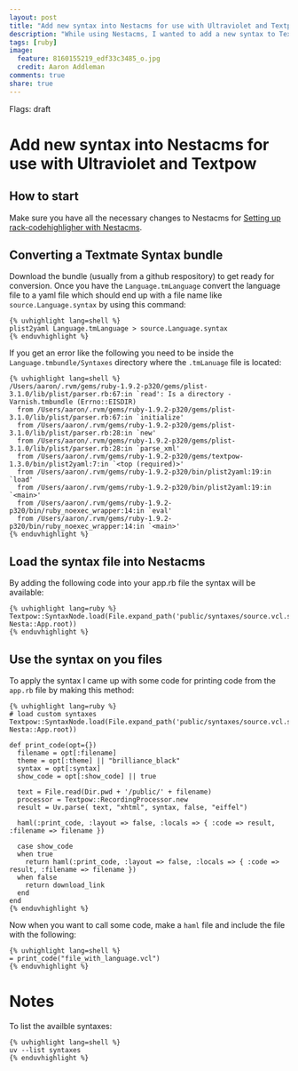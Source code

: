 ```yaml
---
layout: post
title: "Add new syntax into Nestacms for use with Ultraviolet and Textpow"
description: "While using Nestacms, I wanted to add a new syntax to Textpow and Ultraviolet for parsing some varnish configuration language files (or vcl files) to display on my web site. My adventure on this turned out to be easy once I realized how cool Nesta really is!"
tags: [ruby]
image:
  feature: 8160155219_edf33c3485_o.jpg
  credit: Aaron Addleman
comments: true
share: true
---
```

Flags: draft

# Add new syntax into Nestacms for use with Ultraviolet and Textpow

## How to start

Make sure you have all the necessary changes to Nestacms for [Setting up rack-codehighligher with Nestacms][rack_article].

## Converting a Textmate Syntax bundle

Download the bundle (usually from a github respository) to get ready for conversion. Once you have the `Language.tmLanguage` convert the language file to a yaml file which should end up with a file name like `source.Language.syntax` by using this command:

    {% uvhighlight lang=shell %}
    plist2yaml Language.tmLanguage > source.Language.syntax
    {% enduvhighlight %}

If you get an error like the following you need to be inside the `Language.tmbundle/Syntaxes` directory where the `.tmLanuage` file is located:

    {% uvhighlight lang=shell %}
    /Users/aaron/.rvm/gems/ruby-1.9.2-p320/gems/plist-3.1.0/lib/plist/parser.rb:67:in `read': Is a directory - Varnish.tmbundle (Errno::EISDIR)
      from /Users/aaron/.rvm/gems/ruby-1.9.2-p320/gems/plist-3.1.0/lib/plist/parser.rb:67:in `initialize'
      from /Users/aaron/.rvm/gems/ruby-1.9.2-p320/gems/plist-3.1.0/lib/plist/parser.rb:28:in `new'
      from /Users/aaron/.rvm/gems/ruby-1.9.2-p320/gems/plist-3.1.0/lib/plist/parser.rb:28:in `parse_xml'
      from /Users/aaron/.rvm/gems/ruby-1.9.2-p320/gems/textpow-1.3.0/bin/plist2yaml:7:in `<top (required)>'
      from /Users/aaron/.rvm/gems/ruby-1.9.2-p320/bin/plist2yaml:19:in `load'
      from /Users/aaron/.rvm/gems/ruby-1.9.2-p320/bin/plist2yaml:19:in `<main>'
      from /Users/aaron/.rvm/gems/ruby-1.9.2-p320/bin/ruby_noexec_wrapper:14:in `eval'
      from /Users/aaron/.rvm/gems/ruby-1.9.2-p320/bin/ruby_noexec_wrapper:14:in `<main>'
    {% enduvhighlight %}

## Load the syntax file into Nestacms

By adding the following code into your app.rb file the syntax will be available:

    {% uvhighlight lang=ruby %}
    Textpow::SyntaxNode.load(File.expand_path('public/syntaxes/source.vcl.syntax', Nesta::App.root))
    {% enduvhighlight %}

## Use the syntax on you files

To apply the syntax I came up with some code for printing code from the `app.rb` file by making this method:

    {% uvhighlight lang=ruby %}
    # load custom syntaxes
    Textpow::SyntaxNode.load(File.expand_path('public/syntaxes/source.vcl.syntax', Nesta::App.root))

    def print_code(opt={})
      filename = opt[:filename]
      theme = opt[:theme] || "brilliance_black"
      syntax = opt[:syntax]
      show_code = opt[:show_code] || true

      text = File.read(Dir.pwd + '/public/' + filename)
      processor = Textpow::RecordingProcessor.new
      result = Uv.parse( text, "xhtml", syntax, false, "eiffel")

      haml(:print_code, :layout => false, :locals => { :code => result, :filename => filename })

      case show_code
      when true
        return haml(:print_code, :layout => false, :locals => { :code => result, :filename => filename })
      when false
        return download_link
      end
    end
    {% enduvhighlight %}

Now when you want to call some code, make a `haml` file and include the file with the following:

    {% uvhighlight lang=shell %}
    = print_code("file_with_language.vcl")
    {% enduvhighlight %}

# Notes

To list the availble syntaxes:

    {% uvhighlight lang=shell %}
    uv --list syntaxes
    {% enduvhighlight %}

[rack_article]: /articles/rack-codehighligher
